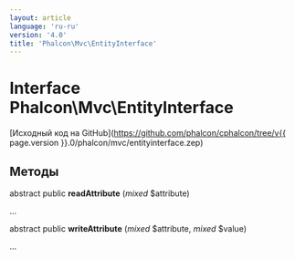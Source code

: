 ```yaml
---
layout: article
language: 'ru-ru'
version: '4.0'
title: 'Phalcon\Mvc\EntityInterface'
---
```

# Interface **Phalcon\Mvc\EntityInterface**

[Исходный код на GitHub](https://github.com/phalcon/cphalcon/tree/v{{ page.version }}.0/phalcon/mvc/entityinterface.zep)

## Методы

abstract public **readAttribute** (*mixed* $attribute)

...

abstract public **writeAttribute** (*mixed* $attribute, *mixed* $value)

...